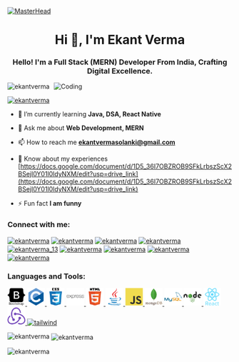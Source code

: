[![MasterHead](https://drive.google.com/file/d/1ZxxVPUnQP2BLDax1PyyIB9RElsWY3J4r/view?usp=drive_link)](https://rishavchanda.io)
<h1 align="center">Hi 👋, I'm Ekant Verma</h1>
<h3 align="center">Hello! I'm a Full Stack (MERN) Developer From India, Crafting Digital Excellence.</h3>
<img align="right" alt="Coding" width="400" src="https://camo.githubusercontent.com/c1dcb74cc1c1835b1d716f5051499a2814c683c806b15f04b0eba492863703e9/68747470733a2f2f63646e2e6472696262626c652e636f6d2f75736572732f3733303730332f73637265656e73686f74732f363538313234332f6176656e746f2e676966">

<p align="left"> <img src="https://komarev.com/ghpvc/?username=ekantverma&label=Profile%20views&color=0e75b6&style=flat" alt="ekantverma" /> </p>

<p align="left"> <a href="https://twitter.com/ekantverma13" target="blank"><img src="https://img.shields.io/twitter/follow/ekantverma13?logo=twitter&style=for-the-badge" alt="ekantverma" /></a> </p>

- 🌱 I’m currently learning **Java, DSA, React Native**

- 💬 Ask me about **Web Development, MERN**

- 📫 How to reach me **ekantvermasolanki@gmail.com**

- 📄 Know about my experiences [https://docs.google.com/document/d/1D5_36I7OBZROB9SFkLrbszScX2BSejI0Y01l0ldyNXM/edit?usp=drive_link](https://docs.google.com/document/d/1D5_36I7OBZROB9SFkLrbszScX2BSejI0Y01l0ldyNXM/edit?usp=drive_link)

- ⚡ Fun fact **I am funny**

<h3 align="left">Connect with me:</h3>
<p align="left">
<a href="https://twitter.com/ekantverma" target="blank"><img align="center" src="https://raw.githubusercontent.com/rahuldkjain/github-profile-readme-generator/master/src/images/icons/Social/twitter.svg" alt="ekantverma" height="30" width="40" /></a>
<a href="https://linkedin.com/in/ekantverma" target="blank"><img align="center" src="https://raw.githubusercontent.com/rahuldkjain/github-profile-readme-generator/master/src/images/icons/Social/linked-in-alt.svg" alt="ekantverma" height="30" width="40" /></a>
<a href="https://stackoverflow.com/users/ekantverma" target="blank"><img align="center" src="https://raw.githubusercontent.com/rahuldkjain/github-profile-readme-generator/master/src/images/icons/Social/stack-overflow.svg" alt="ekantverma" height="30" width="40" /></a>
<a href="https://fb.com/ekantverma" target="blank"><img align="center" src="https://raw.githubusercontent.com/rahuldkjain/github-profile-readme-generator/master/src/images/icons/Social/facebook.svg" alt="ekantverma" height="30" width="40" /></a>
<a href="https://instagram.com/ekantverma_13" target="blank"><img align="center" src="https://raw.githubusercontent.com/rahuldkjain/github-profile-readme-generator/master/src/images/icons/Social/instagram.svg" alt="ekantverma_13" height="30" width="40" /></a>
<a href="https://www.codechef.com/users/ekantverma" target="blank"><img align="center" src="https://cdn.jsdelivr.net/npm/simple-icons@3.1.0/icons/codechef.svg" alt="ekantverma" height="30" width="40" /></a>
<a href="https://www.hackerrank.com/ekantverma" target="blank"><img align="center" src="https://raw.githubusercontent.com/rahuldkjain/github-profile-readme-generator/master/src/images/icons/Social/hackerrank.svg" alt="ekantverma" height="30" width="40" /></a>
<a href="https://www.leetcode.com/ekantverma" target="blank"><img align="center" src="https://raw.githubusercontent.com/rahuldkjain/github-profile-readme-generator/master/src/images/icons/Social/leet-code.svg" alt="ekantverma" height="30" width="40" /></a>
<a href="https://auth.geeksforgeeks.org/user/ekantverma" target="blank"><img align="center" src="https://raw.githubusercontent.com/rahuldkjain/github-profile-readme-generator/master/src/images/icons/Social/geeks-for-geeks.svg" alt="ekantverma" height="30" width="40" /></a>
</p>

<h3 align="left">Languages and Tools:</h3>
<p align="left"> <a href="https://getbootstrap.com" target="_blank" rel="noreferrer"> <img src="https://raw.githubusercontent.com/devicons/devicon/master/icons/bootstrap/bootstrap-plain-wordmark.svg" alt="bootstrap" width="40" height="40"/> </a> <a href="https://www.cprogramming.com/" target="_blank" rel="noreferrer"> <img src="https://raw.githubusercontent.com/devicons/devicon/master/icons/c/c-original.svg" alt="c" width="40" height="40"/> </a> <a href="https://www.w3schools.com/css/" target="_blank" rel="noreferrer"> <img src="https://raw.githubusercontent.com/devicons/devicon/master/icons/css3/css3-original-wordmark.svg" alt="css3" width="40" height="40"/> </a> <a href="https://expressjs.com" target="_blank" rel="noreferrer"> <img src="https://raw.githubusercontent.com/devicons/devicon/master/icons/express/express-original-wordmark.svg" alt="express" width="40" height="40"/> </a> <a href="https://www.w3.org/html/" target="_blank" rel="noreferrer"> <img src="https://raw.githubusercontent.com/devicons/devicon/master/icons/html5/html5-original-wordmark.svg" alt="html5" width="40" height="40"/> </a> <a href="https://www.java.com" target="_blank" rel="noreferrer"> <img src="https://raw.githubusercontent.com/devicons/devicon/master/icons/java/java-original.svg" alt="java" width="40" height="40"/> </a> <a href="https://developer.mozilla.org/en-US/docs/Web/JavaScript" target="_blank" rel="noreferrer"> <img src="https://raw.githubusercontent.com/devicons/devicon/master/icons/javascript/javascript-original.svg" alt="javascript" width="40" height="40"/> </a> <a href="https://www.mongodb.com/" target="_blank" rel="noreferrer"> <img src="https://raw.githubusercontent.com/devicons/devicon/master/icons/mongodb/mongodb-original-wordmark.svg" alt="mongodb" width="40" height="40"/> </a> <a href="https://www.mysql.com/" target="_blank" rel="noreferrer"> <img src="https://raw.githubusercontent.com/devicons/devicon/master/icons/mysql/mysql-original-wordmark.svg" alt="mysql" width="40" height="40"/> </a> <a href="https://nodejs.org" target="_blank" rel="noreferrer"> <img src="https://raw.githubusercontent.com/devicons/devicon/master/icons/nodejs/nodejs-original-wordmark.svg" alt="nodejs" width="40" height="40"/> </a> <a href="https://reactjs.org/" target="_blank" rel="noreferrer"> <img src="https://raw.githubusercontent.com/devicons/devicon/master/icons/react/react-original-wordmark.svg" alt="react" width="40" height="40"/> </a> <a href="https://redux.js.org" target="_blank" rel="noreferrer"> <img src="https://raw.githubusercontent.com/devicons/devicon/master/icons/redux/redux-original.svg" alt="redux" width="40" height="40"/> </a> <a href="https://tailwindcss.com/" target="_blank" rel="noreferrer"> <img src="https://www.vectorlogo.zone/logos/tailwindcss/tailwindcss-icon.svg" alt="tailwind" width="40" height="40"/> </a> </p>

<p><img align="left" src="https://github-readme-stats.vercel.app/api/top-langs?username=ekantverma&show_icons=true&locale=en&layout=compact" alt="ekantverma" /></p>

<p>&nbsp;<img align="center" src="https://github-readme-stats.vercel.app/api?username=ekantverma&show_icons=true&locale=en" alt="ekantverma" /></p>

<p><img align="center" src="https://github-readme-streak-stats.herokuapp.com/?user=ekantverma&" alt="ekantverma" /></p>
